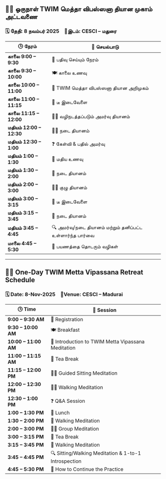 ## 🧘‍♀️ ஒருநாள் TWIM மெத்தா விபஸ்ஸனா தியான முகாம் அட்டவணை  
### 🗓️ தேதி: **8 நவம்பர் 2025** 📍இடம்: **CESCI – மதுரை**

| 🕒 **நேரம்**           | 🧭 **செயல்பாடு**                                                                 |
|------------------------|----------------------------------------------------------------------------------|
| **காலை 9:00 – 9:30**   | 📝 பதிவு செய்யும் நேரம்                                                            |
| **காலை 9:30 – 10:00**  | 🍽️ காலை உணவு                                                                  |
| **காலை 10:00 – 11:00** | 🧘 TWIM மெத்தா விபஸ்ஸனா தியான அறிமுகம்                                          |
| **காலை 11:00 – 11:15** | 🍵 டீ இடைவேளை                                                                 |
| **காலை 11:15 – 12:00** | 🧘‍♂️ வழிநடத்தப்படும் அமர்வு தியானம்                                                  |
| **மதியம் 12:00 – 12:30**| 🚶‍♀️ நடை தியானம்                                                                  |
| **மதியம் 12:30 – 1:00** | ❓ கேள்வி & பதில் அமர்வு                                                          |
| **மதியம் 1:00 – 1:30**  | 🍛 மதிய உணவு                                                                   |
| **மதியம் 1:30 – 2:00**  | 🚶 நடை தியானம்                                                                  |
| **மதியம் 2:00 – 3:00**  | 🧘‍♀️ குழு தியானம்                                                                   |
| **மதியம் 3:00 – 3:15**  | 🍵 டீ இடைவேளை                                                                 |
| **மதியம் 3:15 – 3:45**  | 🚶 நடை தியானம்                                                                  |
| **மதியம் 3:45 – 4:45**  | 🔍 அமர்வு/நடை தியானம் மற்றும் தனிப்பட்ட உள்ளார்ந்த பார்வை                           |
| **மாலை 4:45 – 5:30**   | 📖 பயணத்தை தொடரும் வழிகள்                                                     |

******

## 🧘‍♀️ One-Day TWIM Metta Vipassana Retreat Schedule  
### 🗓️ Date: **8-Nov-2025** 📍Venue: **CESCI – Madurai**

| 🕒 **Time**           | 🧭 **Session**                                                                |
|----------------------|--------------------------------------------------------------------------------|
| **9:00 – 9:30 AM**    | 📝 Registration                                                               |
| **9:30 – 10:00 AM**   | 🍽️ Breakfast                                                                  |
| **10:00 – 11:00 AM**  | 🧘 Introduction to TWIM Metta Vipassana Meditation                            |
| **11:00 – 11:15 AM**  | 🍵 Tea Break                                                                  |
| **11:15 – 12:00 PM**  | 🧘‍♂️ Guided Sitting Meditation                                                  |
| **12:00 – 12:30 PM**  | 🚶‍♀️ Walking Meditation                                                         |
| **12:30 – 1:00 PM**   | ❓ Q&A Session                                                                |
| **1:00 – 1:30 PM**    | 🍛 Lunch                                                                      |
| **1:30 – 2:00 PM**    | 🚶 Walking Meditation                                                         |
| **2:00 – 3:00 PM**    | 🧘‍♀️ Group Meditation                                                           |
| **3:00 – 3:15 PM**    | 🍵 Tea Break                                                                  |
| **3:15 – 3:45 PM**    | 🚶 Walking Meditation                                                         |
| **3:45 – 4:45 PM**    | 🔍 Sitting/Walking Meditation & 1-to-1 Introspection                          |
| **4:45 – 5:30 PM**    | 📖 How to Continue the Practice                                               |
